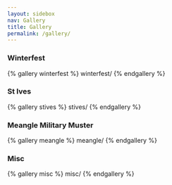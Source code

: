 ```yaml
---
layout: sidebox
nav: Gallery
title: Gallery
permalink: /gallery/
---
```


### Winterfest
{% gallery winterfest %}
winterfest/
{% endgallery %}

### St Ives
{% gallery stives %}
stives/
{% endgallery %}

### Meangle Military Muster
{% gallery meangle %}
meangle/
{% endgallery %}

### Misc
{% gallery misc %}
misc/
{% endgallery %}
